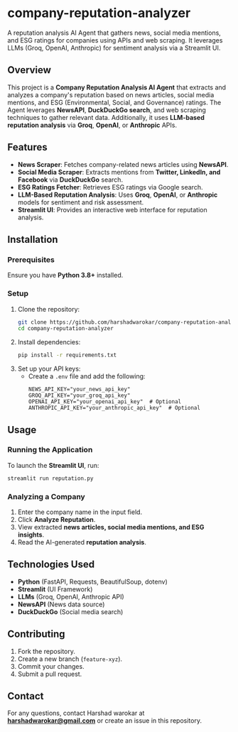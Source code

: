 # company-reputation-analyzer
A reputation analysis AI Agent that gathers news, social media mentions, and ESG ratings for companies using APIs and web scraping. It leverages LLMs (Groq, OpenAI, Anthropic) for sentiment analysis via a Streamlit UI.

## Overview
This project is a **Company Reputation Analysis AI Agent** that extracts and analyzes a company's reputation based on news articles, social media mentions, and ESG (Environmental, Social, and Governance) ratings. The Agent leverages **NewsAPI**, **DuckDuckGo search**, and web scraping techniques to gather relevant data. Additionally, it uses **LLM-based reputation analysis** via **Groq**, **OpenAI**, or **Anthropic** APIs.

## Features
- **News Scraper**: Fetches company-related news articles using **NewsAPI**.
- **Social Media Scraper**: Extracts mentions from **Twitter, LinkedIn, and Facebook** via **DuckDuckGo** search.
- **ESG Ratings Fetcher**: Retrieves ESG ratings via Google search.
- **LLM-Based Reputation Analysis**: Uses **Groq**, **OpenAI**, or **Anthropic** models for sentiment and risk assessment.
- **Streamlit UI**: Provides an interactive web interface for reputation analysis.

## Installation
### Prerequisites
Ensure you have **Python 3.8+** installed.

### Setup
1. Clone the repository:
   ```bash
   git clone https://github.com/harshadwarokar/company-reputation-analyzer.git
   cd company-reputation-analyzer
   ```
2. Install dependencies:
   ```bash
   pip install -r requirements.txt
   ```
3. Set up your API keys:
   - Create a `.env` file and add the following:
     ```env
     NEWS_API_KEY="your_news_api_key"
     GROQ_API_KEY="your_groq_api_key"
     OPENAI_API_KEY="your_openai_api_key"  # Optional
     ANTHROPIC_API_KEY="your_anthropic_api_key"  # Optional
     ```

## Usage
### Running the Application
To launch the **Streamlit UI**, run:
```bash
streamlit run reputation.py
```

### Analyzing a Company
1. Enter the company name in the input field.
2. Click **Analyze Reputation**.
3. View extracted **news articles, social media mentions, and ESG insights**.
4. Read the AI-generated **reputation analysis**.

## Technologies Used
- **Python** (FastAPI, Requests, BeautifulSoup, dotenv)
- **Streamlit** (UI Framework)
- **LLMs** (Groq, OpenAI, Anthropic API)
- **NewsAPI** (News data source)
- **DuckDuckGo** (Social media search)



## Contributing
1. Fork the repository.
2. Create a new branch (`feature-xyz`).
3. Commit your changes.
4. Submit a pull request.

## Contact
For any questions, contact Harshad warokar at **harshadwarokar@gmail.com** or create an issue in this repository.

